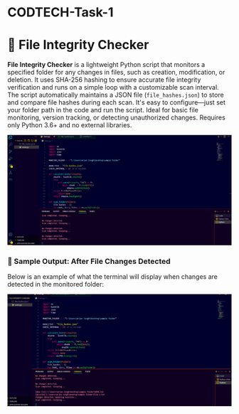 # CODTECH-Task-1
# 🔐 File Integrity Checker

**File Integrity Checker** is a lightweight Python script that monitors a specified folder for any changes in files, such as creation, modification, or deletion. It uses SHA-256 hashing to ensure accurate file integrity verification and runs on a simple loop with a customizable scan interval. The script automatically maintains a JSON file (`file_hashes.json`) to store and compare file hashes during each scan. It's easy to configure—just set your folder path in the code and run the script. Ideal for basic file monitoring, version tracking, or detecting unauthorized changes. Requires only Python 3.6+ and no external libraries.


![image alt](https://github.com/KaranSingh1102/CODTECH-Task-1/blob/8cc1963640da5ea93adf259301264b12e78cd403/screenshot1.png)


### 🧪 Sample Output: After File Changes Detected

Below is an example of what the terminal will display when changes are detected in the monitored folder:

![image alt](https://github.com/KaranSingh1102/CODTECH-Task-1/blob/1bf6f9e54ea7caa1a6a4cb93532b88c1c7d818d2/ss2.png)

